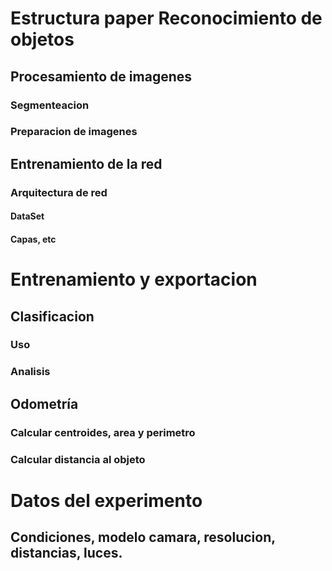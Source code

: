 # Estructura paper Reconocimiento de objetos  
## Procesamiento de imagenes  
###  Segmenteacion  
###  Preparacion de imagenes  

## Entrenamiento de la red  
###  Arquitectura de red  
####    DataSet  
####    Capas, etc  
#  Entrenamiento y exportacion    
## Clasificacion  
###  Uso  
###  Analisis  
## Odometría  
###  Calcular centroides, area y perimetro  
###  Calcular distancia al objeto  


# Datos del experimento  
##  Condiciones, modelo camara, resolucion, distancias, luces.

  
